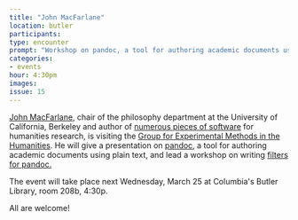 ```yaml
---
title: "John MacFarlane"
location: butler
participants:
type: encounter
prompt: "Workshop on pandoc, a tool for authoring academic documents using plain text, by its author John MacFarlane, chair of philosophy at University of California, Berkeley"
categories:
- events
hour: 4:30pm
images:
issue: 15
---
```


[John MacFarlane,](http://johnmacfarlane.net/) chair of the philosophy department at the University of California, Berkeley and author of [numerous pieces of software](http://johnmacfarlane.net/tools) for humanities research, is visiting the [Group for Experimental Methods in the Humanities](http://xpmeth.plaintext.io/).  He will give a presentation on [pandoc](http://programminghistorian.org/lessons/sustainable-authorship-in-plain-text-using-pandoc-and-markdown), a tool for authoring academic documents using plain text, and lead a workshop on writing [filters for pandoc.](http://johnmacfarlane.net/pandoc/scripting.html)

The event will take place next Wednesday, March 25 at Columbia's Butler Library, room 208b, 4:30p.

All are welcome!
